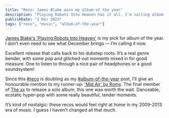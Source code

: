 ```yaml
---
title: "Reco: James Blake wins my album of the year"
description: "Playing Robots Into Heaven has it all. I'm calling album of the year early!"
publishDate: "1 Dec 2023"
tags: ["reco", "music", "album-of-the-year"]
---
```


[James Blake's 'Playing Robots Into Heaven'](https://open.spotify.com/album/2ZwNcWl8h9blysDE8i4juL?si=UuhyQnB1TkuGa7mZSJ5D5A) is my pick for album of the year. I don’t even need to see what December brings — I’m calling it now.

Excellent release that calls back to his dubstep roots. It’s a real genre bender, with some pop and glitched-out moments mixed in for good measure. One to listen to through a nice pair of headphones or a good soundsystem!

Since this [#reco](/tags/reco) is doubling as my [#album-of-the-year](/tags/album-of-the-year) post, I’ll give an honourable mention to my runner-up: ['Mid Air' by Romy](https://open.spotify.com/album/7vQRJ5q9b0c4gKrsh9yIhE?si=WT_hQWyQRVe75fkmuKcRNA). The final member of [The xx](https://open.spotify.com/artist/3iOvXCl6edW5Um0fXEBRXy?si=4-upTWDPRNmqxhmltH8hbA) to release a solo album, this one was worth the wait. Danceable, ecstatic hyper-pop with some really beautiful, tender moments.

It’s kind of nostalgic: these recos would feel right at home in my 2009-2013 era of music. I guess I haven't changed all that much.
